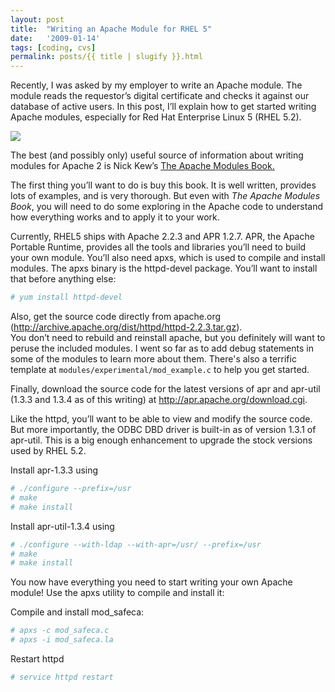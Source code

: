 ```yaml
---
layout: post
title:  "Writing an Apache Module for RHEL 5"
date:   '2009-01-14'
tags: [coding, cvs]
permalink: posts/{{ title | slugify }}.html
---
```


Recently, I was asked by my employer to write an Apache module.  The module reads the requestor&rsquo;s digital certificate and checks it against our database of active users.  In this post, I&rsquo;ll explain how to get started writing Apache modules, especially for Red Hat Enterprise Linux 5 (RHEL 5.2).

<!-- more -->

<div class="imgleft">
<a href="http://www.amazon.com/gp/product/0132409674?ie=UTF8&tag=michelllougeeenv&linkCode=as2&camp=1789&creative=9325&creativeASIN=0132409674"><img border="0" src="/assets/img/51sQph2MYyL._SL160_.jpg"></a>
</div>

The best (and possibly only) useful source of information about writing modules for Apache 2 is Nick Kew&rsquo;s
<a href="http://www.amazon.com/gp/product/0132409674?ie=UTF8&tag=michelllougeeenv&linkCode=as2&camp=1789&creative=9325&creativeASIN=0132409674">The Apache Modules Book.</a><img src="http://www.assoc-amazon.com/e/ir?t=michelllougeeenv&l=as2&o=1&a=0132409674" width="1" height="1" border="0" alt="" style="border:none !important; margin:0px !important;" />

The first thing you&rsquo;ll want to do is buy this book.
It is well written, provides lots of examples, and is very thorough.
But even with <i>The Apache Modules Book</i>, you will need to do some exploring in the Apache code to understand how everything works and to apply it to your work.

Currently, RHEL5 ships with Apache 2.2.3 and APR 1.2.7.  APR, the Apache Portable Runtime, provides all the tools and libraries you&rsquo;ll need to build your own module.  You&rsquo;ll also need apxs, which is used to compile and install modules.  The apxs binary is the httpd-devel package.  You&rsquo;ll want to install that before anything else:

~~~ bash
# yum install httpd-devel
~~~

Also, get the source code directly from apache.org
(<a href="http://archive.apache.org/dist/httpd/httpd-2.2.3.tar.gz">http://archive.apache.org/dist/httpd/httpd-2.2.3.tar.gz</a>).  
You don&rsquo;t need to rebuild and reinstall apache, but you definitely will want to peruse the included modules.  I went so far as to add debug statements in some of the modules to learn more about them.  There's also a terrific template at <code>modules/experimental/mod_example.c</code> to help you get started.

Finally, download the source code for the latest versions of apr and apr-util (1.3.3 and 1.3.4 as of this writing) at 
<a href="http://apr.apache.org/download.cgi">http://apr.apache.org/download.cgi</a>.  

Like the httpd, you&rsquo;ll want to be able to view and modify the source code.  But more importantly, the ODBC DBD driver is built-in as of version 1.3.1 of apr-util.  This is a big enough enhancement to upgrade the stock versions used by RHEL 5.2.

Install apr-1.3.3 using

~~~ bash
# ./configure --prefix=/usr
# make
# make install
~~~

Install apr-util-1.3.4 using

~~~ bash
# ./configure --with-ldap --with-apr=/usr/ --prefix=/usr
# make
# make install
~~~

You now have everything you need to start writing your own Apache module!  Use the apxs utility to compile and install it:

Compile and install mod_safeca:

~~~ bash
# apxs -c mod_safeca.c
# apxs -i mod_safeca.la 
~~~

Restart httpd

~~~ bash
# service httpd restart
~~~

